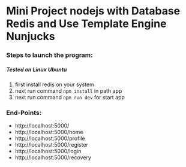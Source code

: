 # Mini Project nodejs with Database Redis and Use Template Engine Nunjucks

### Steps to launch the program:

##### Tested on Linux Ubuntu

1. first install redis on your system
2. next run command `npm install` in path app
3. next run command `npm run dev` for start app

### End-Points:

- http://localhost:5000/
- http://localhost:5000/home
- http://localhost:5000/profile
- http://localhost:5000/register
- http://localhost:5000/login
- http://localhost:5000/recovery
